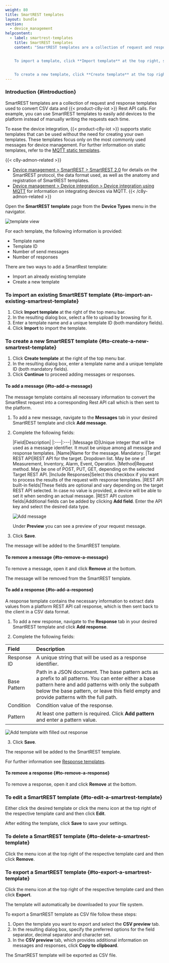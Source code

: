 ```yaml
---
weight: 80
title: SmartREST templates
layout: bundle
section:
  - device_management
helpcontent:
  - label: smartrest-templates
    title: SmartREST templates
    content: "SmartREST templates are a collection of request and response templates used to convert CSV data and Cumulocity IoT Rest API calls. For example, you can use SmartREST templates to easily add devices to the platform instead of manually writing the requests each time. To add a new template, you may either import an existing template or create a new one.


    To import a template, click **Import template** at the top right, select a file to be uploaded and provide a name and unique ID.


    To create a new template, click **Create template** at the top right, provide a name and unique ID and add the required messages or responses as described in the user documentation."
---
```


### Introduction {#introduction}

SmartREST templates are a collection of request and response templates used to convert CSV data and {{< product-c8y-iot >}} Rest API calls. For example, you can use SmartREST templates to easily add devices to the platform instead of manually writing the requests each time.

To ease the device integration, {{< product-c8y-iot >}} supports static templates that can be used without the need for creating your own templates. These templates focus only on the most commonly used messages for device management. For further information on static templates, refer to the [MQTT static templates](/smartrest/mqtt-static-templates).

{{< c8y-admon-related >}}
* [Device management > SmartREST > SmartREST 2.0](/smartrest/smartrest-two/) for details on the SmartREST protocol, the data format used, as well as the anatomy and registration of SmartREST templates.
* [Device management > Device integration > Device integration using MQTT](/device-integration/mqtt/) for information on integrating devices via MQTT.
{{< /c8y-admon-related >}}

Open the **SmartREST template** page from the **Device Types** menu in the navigator.

![template view](/images/users-guide/DeviceManagement/devmgmt-devicetypes-smartrest.png)

For each template, the following information is provided:

* Template name
* Template ID
* Number of send messages
* Number of responses

There are two ways to add a SmartRest template:

- Import an already existing template
- Create a new template

### To import an existing SmartREST template {#to-import-an-existing-smartrest-template}

1. Click **Import template** at the right of the top menu bar.
2. In the resulting dialog box, select a file to upload by browsing for it.
3. Enter a template name and a unique template ID (both mandatory fields).
4. Click **Import** to import the template.

### To create a new SmartREST template {#to-create-a-new-smartrest-template}

1. Click **Create template** at the right of the top menu bar.
2. In the resulting dialog box, enter a template name and a unique template ID (both mandatory fields).
3. Click **Continue** to proceed adding messages or responses.


#### To add a message {#to-add-a-message}

The message template contains all necessary information to convert the SmartRest request into a corresponding Rest API call which is then sent to the platform.

1. To add a new message, navigate to the **Messages** tab in your desired SmartREST template and click **Add message**.

1. Complete the following fields:

	|Field|Description|
|:---|:---|
|Message ID|Unique integer that will be used as a message identifier. It must be unique among all message and response templates.
|Name|Name for the message. Mandatory.
|Target REST API|REST API for the target. Dropdown list. May be one of Measurement, Inventory, Alarm, Event, Operation.
|Method|Request method. May be one of POST, PUT, GET, depending on the selected Target REST API.
|Include Responses|Select this checkbox if you want to process the results of the request with response templates.
|REST API built-in fields|These fields are optional and vary depending on the target REST API selected. In case no value is provided, a device will be able to set it when sending an actual message.
|REST API custom fields|Additional fields can be added by clicking **Add field**. Enter the API key and select the desired data type.

	![Add message](/images/users-guide/DeviceManagement/devmgmt-devicetypes-smartrest-addmessage.png)

	Under **Preview** you can see a preview of your request message.

3. Click **Save**.

The message will be added to the SmartREST template.

#### To remove a message {#to-remove-a-message}

To remove a message, open it and click **Remove** at the bottom.

The message will be removed from the SmartREST template.

#### To add a response {#to-add-a-response}

A response template contains the necessary information to extract data values from a platform REST API call response, which is then sent back to the client in a CSV data format.

1. To add a new response, navigate to the **Response** tab in your desired SmartREST template and click **Add response**.

2. Complete the following fields:

<table>
<col style="width: 10%;">
<col style="width: 90%;">
<thead>
<tr>
<th align="left">Field</th>
<th align="left">Description</th>
</tr>
</thead>
<tbody>
<tr>
<td align="left">Response ID</td>
<td align="left">A unique string that will be used as a response identifier.</td>
</tr>
<tr>
<td align="left">Base Pattern</td>
<td align="left">Path in a JSON document. The base pattern acts as a prefix to all patterns. You can enter either a base pattern here and add patterns with only the subpath below the base pattern, or leave this field empty and provide patterns with the full path.</td>
</tr>
<tr>
<td align="left">Condition</td>
<td align="left">Condition value of the response.</td>
</tr>
<tr>
<td align="left">Pattern</td>
<td align="left">At least one pattern is required. Click <b>Add pattern</b> and enter a pattern value.</td>
</tr>
</tbody>
</table>

![Add template with filled out response](/images/users-guide/DeviceManagement/devmgmt-devicetypes-smartrest-addresponse.png)

3. Click **Save**.

The response will be added to the SmartREST template.

For further information see [Response templates](/smartrest/smartrest-one/#response-templates).

#### To remove a response {#to-remove-a-response}

To remove a response, open it and click **Remove** at the bottom.

### To edit a SmartREST template {#to-edit-a-smartrest-template}

Either click the desired template or click the menu icon at the top right of the respective template card and then click **Edit**.

After editing the template, click **Save** to save your settings.

### To delete a SmartREST template {#to-delete-a-smartrest-template}

Click the menu icon at the top right of the respective template card and then click **Remove**.


### To export a SmartREST template {#to-export-a-smartrest-template}

Click the menu icon at the top right of the respective template card and then click **Export**.

The template will automatically be downloaded to your file system.

To export a SmartREST template as CSV file follow these steps:

1. Open the template you want to export and select the **CSV preview** tab.
2. In the resulting dialog box, specify the preferred options for the field separator, decimal separator and character set.
3. In the **CSV preview** tab, which provides additional information on messages and responses, click **Copy to clipboard**.

The SmartREST template will be exported as CSV file.
